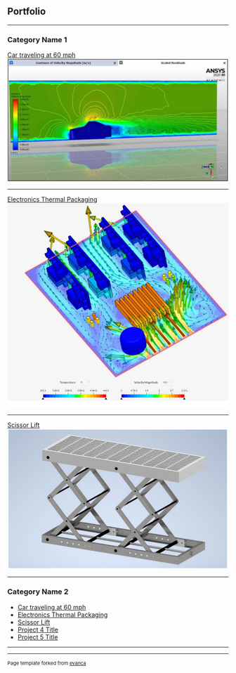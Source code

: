 ## Portfolio

---

### Category Name 1 

[Car traveling at 60 mph](/sample_page)
<img src="images/Car.PNG?raw=true"/>

---
[Electronics Thermal Packaging](/pdf/sample_presentation.pdf)
<img src="images/Electronics Packaging.PNG?raw=true"/>

---
[Scissor Lift](http://example.com/)
<img src="images/Scissor Lift.PNG?raw=true"/>

---

### Category Name 2

- [Car traveling at 60 mph](http://example.com/)
- [Electronics Thermal Packaging](http://example.com/)
- [Scissor Lift](http://example.com/)
- [Project 4 Title](http://example.com/)
- [Project 5 Title](http://example.com/)

---




---
<p style="font-size:11px">Page template forked from <a href="https://github.com/evanca/quick-portfolio">evanca</a></p>
<!-- Remove above link if you don't want to attibute -->
